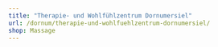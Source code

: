 ```yaml
---
title: "Therapie- und Wohlfühlzentrum Dornumersiel"
url: /dornum/therapie-und-wohlfuehlzentrum-dornumersiel/
shop: Massage
---
```

